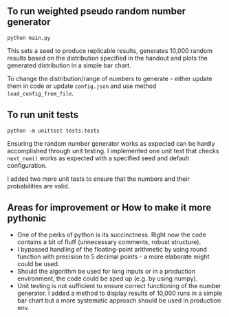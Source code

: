 ## To run weighted pseudo random number generator
```
python main.py
```
This sets a seed to produce replicable results, generates 10,000 random results 
based on the distribution specified in the handout and plots the generated 
distribution in a simple bar chart. 

To change the distribution/range of numbers to generate - either update them in 
code or update `config.json` and use method `load_config_from_file`.

## To run unit tests
```
python -m unittest tests.tests
```

Ensuring the random number generator works as expected can be hardly 
accomplished through unit testing. I implemented one unit test that checks
`next_num()` works as expected with a specified seed and default configuration.

I added two more unit tests to ensure that the numbers and their probabilities are valid.

## Areas for improvement or How to make it more pythonic
* One of the perks of python is its succinctness. Right now the code contains a bit of fluff (unnecessary comments, robust structure).
* I bypassed handling of the floating-point arithmetic by using round function with precision to 5 decimal points - a more elaborate might could be used.
* Should the algorithm be used for long inputs or in a production environment, the code could be sped up (e.g. by using numpy).
* Unit testing is not sufficient to ensure correct functioning of the number generator. I added a method to display results of 10,000 runs in a simple bar chart but a more systematic approach should be used in production env.